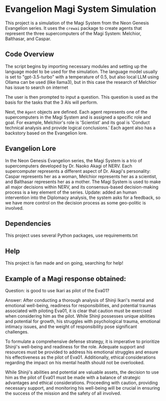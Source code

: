 # Evangelion Magi System Simulation

This project is a simulation of the Magi System from the Neon Genesis Evangelion series. It uses the `crewai` package to create agents that represent the three supercomputers of the Magi System: Melchior, Balthasar, and Caspar.

## Code Overview

The script begins by importing necessary modules and setting up the language model to be used for the simulation. The language model usually is set to "gpt-3.5-turbo" with a temperature of 0.5, but also local LLM using Ollama can be used (like llama3), but in this case the research of Melchior has issue to search on internet

The user is then prompted to input a question. This question is used as the basis for the tasks that the 3 AIs will perform.

Next, the `Agent` objects are defined. Each agent represents one of the supercomputers in the Magi System and is assigned a specific role and goal. For example, Melchior's role is 'Scientist' and its goal is 'Conduct technical analysis and provide logical conclusions.' Each agent also has a backstory based on the Evangelion lore.

## Evangelion Lore

In the Neon Genesis Evangelion series, the Magi System is a trio of supercomputers developed by Dr. Naoko Akagi of NERV. Each supercomputer represents a different aspect of Dr. Akagi's personality: Caspar represents her as a woman, Melchior represents her as a scientist, and Balthasar represents her as a mother. The Magi System is used to make all major decisions within NERV, and its consensus-based decision-making process is a key element of the series.
Update: added an human intervention into the Diplomacy analysis, the system asks for a feedback, so we have more control on the decision process as some geo-politic is involved.

## Dependencies

This project uses several Python packages, use requirements.txt

## Help
This project is fan made and on going, searching for help!

## Example of a Magi response obtained:

Question: is good to use Ikari as pilot of the Eva01?

Answer: After conducting a thorough analysis of Shinji Ikari's mental and emotional well-being, readiness for responsibilities, and potential traumas associated with piloting Eva01, it is clear that caution must be exercised when considering him as the pilot. While Shinji possesses unique abilities and potential for growth, his struggles with psychological trauma, emotional intimacy issues, and the weight of responsibility pose significant challenges.

To formulate a comprehensive defense strategy, it is imperative to prioritize Shinji's well-being and readiness for the role. Adequate support and resources must be provided to address his emotional struggles and ensure his effectiveness as the pilot of Eva01. Additionally, ethical considerations regarding the impact on his mental health should not be overlooked.

While Shinji's abilities and potential are valuable assets, the decision to use him as the pilot of Eva01 must be made with a balance of strategic advantages and ethical considerations. Proceeding with caution, providing necessary support, and monitoring his well-being will be crucial in ensuring the success of the mission and the safety of all involved.